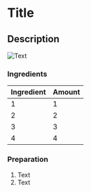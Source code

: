 # Title
## Description

![Text](picture.png)

### Ingredients

|  Ingredient   | Amount |
|:--------------|:-------|
| 1             | 1      |
| 2             | 2      |
| 3             | 3      |
| 4             | 4      |


### Preparation

1. Text
2. Text


